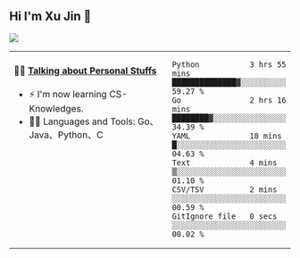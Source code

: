 
## Hi I'm Xu Jin 👋
![](https://komarev.com/ghpvc/?username=jiayouxujin&color=brightgreen&label=PROFILE+VIEWS)



<table align="center">
<tr>
<td valign="top" width="60%">

#### 🏋️‍♀️ <a href="https://github.com/jiayouxujin" target="_blank">Talking about Personal Stuffs</a>
<!-- recent_releases starts -->

- ⚡  I'm now learning CS-Knowledges.  
- 🏊‍♂️ Languages and Tools: Go、Java、Python、C
<!-- recent_releases ends -->
</td>
<td>
 
<!--START_SECTION:waka-->

```text
Python           3 hrs 55 mins   ██████████████▓░░░░░░░░░░   59.27 %
Go               2 hrs 16 mins   ████████▓░░░░░░░░░░░░░░░░   34.39 %
YAML             18 mins         █░░░░░░░░░░░░░░░░░░░░░░░░   04.63 %
Text             4 mins          ▒░░░░░░░░░░░░░░░░░░░░░░░░   01.10 %
CSV/TSV          2 mins          ░░░░░░░░░░░░░░░░░░░░░░░░░   00.59 %
GitIgnore file   0 secs          ░░░░░░░░░░░░░░░░░░░░░░░░░   00.02 %
```

<!--END_SECTION:waka-->
 
</td>
</tr>
</table>





